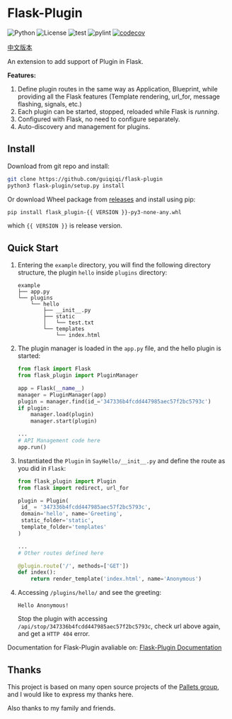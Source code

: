 # Flask-Plugin

![Python](https://img.shields.io/badge/Python-3.7%2B-blue) ![License](https://img.shields.io/github/license/guiqiqi/flask-plugin) ![test](https://github.com/guiqiqi/flask-plugin/actions/workflows/unittest.yml/badge.svg) ![pylint](https://github.com/guiqiqi/flask-plugin/actions/workflows/pylint.yml/badge.svg) [![codecov](https://codecov.io/gh/guiqiqi/flask-plugin/branch/main/graph/badge.svg?token=DE329H13JM)](https://codecov.io/gh/guiqiqi/flask-plugin)


[中文版本](https://github.com/guiqiqi/flask-plugin/blob/main/readme-zh.md)

An extension to add support of Plugin in Flask.

**Features:**

1. Define plugin routes in the same way as Application, Blueprint, while providing all the Flask features (Template rendering, url_for, message flashing, signals, etc.)
2. Each plugin can be started, stopped, reloaded while Flask is *running*.
3. Configured with Flask, no need to configure separately.
4. Auto-discovery and management for plugins.

## Install

Download from git repo and install:

```bash
git clone https://github.com/guiqiqi/flask-plugin
python3 flask-plugin/setup.py install
```

Or download Wheel package from [releases](https://github.com/guiqiqi/flask-plugin/releases/) and install using pip:

```bash
pip install flask_plugin-{{ VERSION }}-py3-none-any.whl
```

which `{{ VERSION }}` is release version.

## Quick Start

1. Entering the `example` directory, you will find the following directory structure, the plugin `hello` inside  `plugins` directory:

   ```
   example
   ├── app.py
   └── plugins
       └── hello
           ├── __init__.py
           ├── static
           │   └── test.txt
           └── templates
               └── index.html
   ```

2. The plugin manager is loaded in the `app.py` file, and the hello plugin is started:

   ```python
   from flask import Flask
   from flask_plugin import PluginManager
   
   app = Flask(__name__)
   manager = PluginManager(app)
   plugin = manager.find(id_='347336b4fcdd447985aec57f2bc5793c')
   if plugin:
       manager.load(plugin)
       manager.start(plugin)
   
   ...
   # API Management code here
   app.run()
   ```

3. Instantiated the `Plugin` in `SayHello/__init__.py` and define the route as you did in `Flask`:

   ```python
   from flask_plugin import Plugin
   from flask import redirect, url_for
   
   plugin = Plugin(
    id_ = '347336b4fcdd447985aec57f2bc5793c', 
    domain='hello', name='Greeting',
    static_folder='static',
    template_folder='templates'
   )
   
   ...
   # Other routes defined here
   
   @plugin.route('/', methods=['GET'])
   def index():
       return render_template('index.html', name='Anonymous')
   ```

4. Accessing `/plugins/hello/` and see the greeting:

   ```
   Hello Anonymous!
   ```

   Stop the plugin with accessing `/api/stop/347336b4fcdd447985aec57f2bc5793c`, check url above again, and get a `HTTP 404` error.

Documentation for Flask-Plugin avaliable on: [Flask-Plugin Documentation](https://flask-plugin.init.blog)

## Thanks

This project is based on many open source projects of the [Pallets group](https://palletsprojects.com/), and I would like to express my thanks here.

Also thanks to my family and friends.